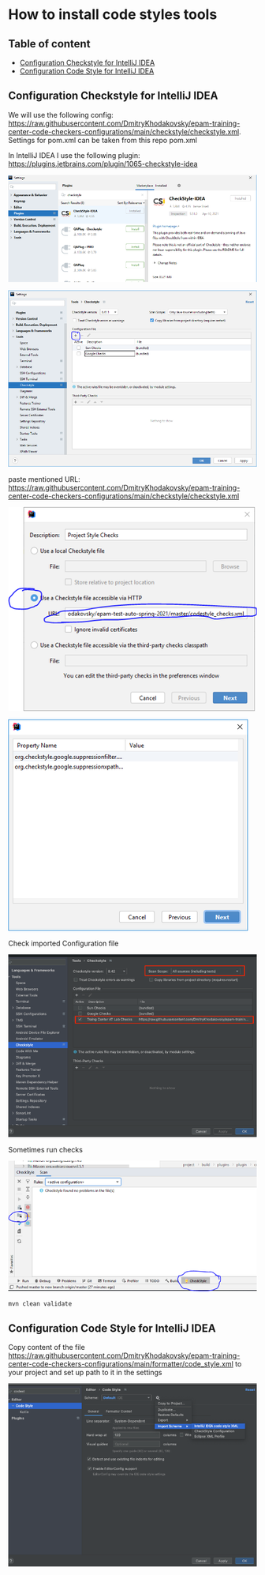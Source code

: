 # How to install code styles tools

## Table of content
* [Configuration Checkstyle for IntelliJ IDEA](#Configuration_Checkstyle_for_IntelliJ_IDEA)
* [Configuration Code Style for IntelliJ IDEA](#Configuration_Code_Style_for_IntelliJ_IDEA)

## Configuration Checkstyle for IntelliJ IDEA
We will use the following config: https://raw.githubusercontent.com/DmitryKhodakovsky/epam-training-center-code-checkers-configurations/main/checkstyle/checkstyle.xml. 
Settings for pom.xml can be taken from this repo pom.xml

In IntelliJ IDEA I use the following plugin: https://plugins.jetbrains.com/plugin/1065-checkstyle-idea

![image](docs/images/idea_checkstyle_plugin_installation.png)

![image](docs/images/idea_checkstyle_plugin_configuration.png)

paste mentioned URL: https://raw.githubusercontent.com/DmitryKhodakovsky/epam-training-center-code-checkers-configurations/main/checkstyle/checkstyle.xml

![image](docs/images/add_checkstyle_configuration.png)

![image](docs/images/add_checkstyle_configuration_2.png)

Check imported Configuration file

![image](docs/images/checkstyle_imported_configuration.png)

Sometimes run checks

![image](docs/images/checkstyle_run_check.png)

```bash
mvn clean validate
```

## Configuration Code Style for IntelliJ IDEA

Copy content of the file https://raw.githubusercontent.com/DmitryKhodakovsky/epam-training-center-code-checkers-configurations/main/formatter/code_style.xml to your project and set up path to it in the settings 

![image](docs/images/idea_code_style_import.png)

